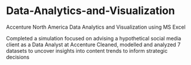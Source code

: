 # Data-Analytics-and-Visualization
Accenture North America Data Analytics and Visualization using MS Excel

Completed a simulation focused on advising a hypothetical social media client as a Data Analyst at Accenture
Cleaned, modelled and analyzed 7 datasets to uncover insights into content trends to inform strategic decisions

